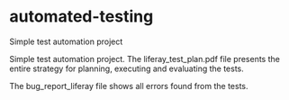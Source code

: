 # automated-testing
Simple test automation project

Simple test automation project. The liferay_test_plan.pdf file presents the entire strategy for planning, executing and evaluating the tests.

The bug_report_liferay file shows all errors found from the tests.
